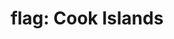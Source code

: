 ---
layout: smileys&emotion
title: "flag: Cook Islands"
emoji: flag_cook_islands
permalink: 🇨🇰.html
image: assets/img/3moji/flag_cook_islands.png
---